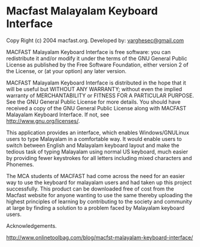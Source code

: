 Macfast Malayalam Keyboard Interface
====================================
Copy Right (c) 2004 macfast.org.
Developed by: varghesec@gmail.com

MACFAST Malayalam Keyboard Interface is free software: you can redistribute it and/or modify it under the terms of the GNU General Public License as published by the Free Software Foundation, either version 2 of the License, or (at your option) any later version.

MACFAST Malayalam Keyboard Interface is distributed in the hope that it will be useful but WITHOUT ANY WARRANTY; without even the implied warranty of MERCHANTABILITY or FITNESS FOR A PARTICULAR PURPOSE.  See the GNU General Public License for more details. You should have received a copy of the GNU General Public License along with MACFAST Malayalam Keyboard Interface.  If not, see  
<http://www.gnu.org/licenses/>.


This application provides an interface, which enables Windows/GNULinux users to type Malayalam in a comfortable way. It would enable users to switch between English and Malayalam keyboard layout and make the tedious task of typing Malayalam using normal US keyboard, much easier by providing fewer keystrokes for all letters including mixed characters and Phonemes.

The MCA students of MACFAST had come across the need for an easier way to use the keyboard for malayalam users and had taken up this project successfully. This product can be downloaded free of cost from the Macfast website for anyone wanting to use the same thereby uploading the highest principles of learning by contributing to the society and community at large by finding a solution to a problem faced by Malayalam keyboard users.

Acknowledgements.

http://www.onlinetoolbag.com/blog/macfst-malayalam-keyboard-interface/
